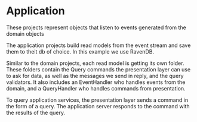 Application
===========

These projects represent objects that listen to events generated from the domain objects

The application projects build read models from the event stream and save them to theit db of choice.  In this example we use RavenDB.

Similar to the domain projects, each read model is getting its own folder.  These folders contain the Query commands the presentation layer can use to ask for data, 
as well as the messages we send in reply, and the query validators.  It also includes an EventHandler who handles events from the domain, and a QueryHandler who handles commands
from presentation.

To query application services, the presentation layer sends a command in the form of a query.  The application server responds to the command with the results of the query.
